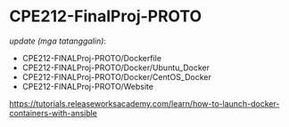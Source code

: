 # CPE212-FinalProj-PROTO

*update (mga tatanggalin)*:
- CPE212-FINALProj-PROTO/Dockerfile
- CPE212-FINALProj-PROTO/Docker/Ubuntu_Docker
- CPE212-FINALProj-PROTO/Docker/CentOS_Docker
- CPE212-FINALProj-PROTO/Website


https://tutorials.releaseworksacademy.com/learn/how-to-launch-docker-containers-with-ansible
